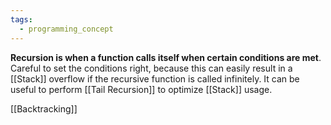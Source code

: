 ```yaml
---
tags:
  - programming_concept
---
```

**Recursion is when a function calls itself when certain conditions are met**.
Careful to set the conditions right, because this can easily result in a [[Stack]] overflow if the recursive function is called infinitely.
It can be useful to perform [[Tail Recursion]] to optimize [[Stack]] usage.

[[Backtracking]]